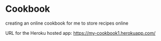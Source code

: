 # Cookbook
creating an online cookbook for me to store recipes online

URL for the Heroku hosted app: https://my-cookbook1.herokuapp.com/
